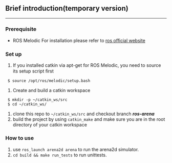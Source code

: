 ## Brief introduction(temporary version)
-----
### Prerequisite
* ROS Melodic
    For installation please refer to [ros oﬃcial website](http://wiki.ros.org/melodic/Installation/Ubuntu)
### Set up
   1. If you installed catkin via apt-get for ROS Melodic, you need to source its setup script ﬁrst  
   ```
    $ source /opt/ros/melodic/setup.bash
   ```
   1. Create and build a catkin workspace
   ```
    $ mkdir -p ~/catkin_ws/src
    $ cd ~/catkin_ws/
   ```
   1. clone this repo to `~/catkin_ws/src` and checkout branch ***ros-arena***
   2. build the project by using `catkin_make` and make sure you are in the root directory of your catkin workspace
### How to use
1. use `ros_launch arena2d arena` to run the arena2d simulator.
2. `cd build && make run_tests` to run unittests.